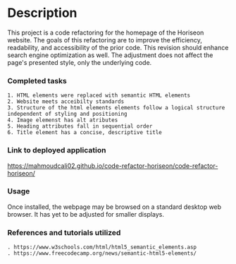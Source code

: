 # Description

This project is a code refactoring for the homepage of the Horiseon website. The goals of this refactoring are to improve the efficiency, readability, and accessibility of the prior code. This revision should enhance search engine optimization as well. The adjustment does not affect the page's presented style, only the underlying code.

### Completed tasks 

```
1. HTML elements were replaced with semantic HTML elements
2. Website meets acceibilty standards 
3. Structure of the html elements elements follow a logical structure independent of styling and positioning
4. Image elemenst has alt atributes 
5. Heading attributes fall in sequential order 
6. Title element has a concise, descriptive title 
```
### Link to deployed application 
https://mahmoudcali02.github.io/code-refactor-horiseon/code-refactor-horiseon/

### Usage 
Once installed, the webpage may be browsed on a standard desktop web browser. It has yet to be adjusted for smaller displays.

### References and tutorials utilized
```
. https://www.w3schools.com/html/html5_semantic_elements.asp
. https://www.freecodecamp.org/news/semantic-html5-elements/
```
